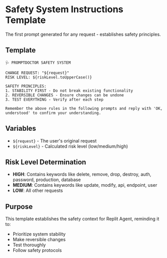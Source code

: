 # Safety System Instructions Template

The first prompt generated for any request - establishes safety principles.

## Template

```
🩺 PROMPTDOCTOR SAFETY SYSTEM

CHANGE REQUEST: "${request}"
RISK LEVEL: ${riskLevel.toUpperCase()}

SAFETY PRINCIPLES:
1. STABILITY FIRST - Do not break existing functionality
2. REVERSIBLE CHANGES - Ensure changes can be undone
3. TEST EVERYTHING - Verify after each step

Remember the above rules in the following prompts and reply with 'OK, understood' to confirm your understanding.
```

## Variables
- `${request}` - The user's original request
- `${riskLevel}` - Calculated risk level (low/medium/high)

## Risk Level Determination
- **HIGH**: Contains keywords like delete, remove, drop, destroy, auth, password, production, database
- **MEDIUM**: Contains keywords like update, modify, api, endpoint, user
- **LOW**: All other requests

## Purpose
This template establishes the safety context for Replit Agent, reminding it to:
- Prioritize system stability
- Make reversible changes
- Test thoroughly
- Follow safety protocols